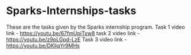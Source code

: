 # Sparks-Internships-tasks
These are the tasks given by the Sparks internship program.
Task 1 video link - https://youtu.be/67fmUpiTxw8
task 2 video link - https://youtu.be/z9pLGpd-LzE
Task 3 video link - https://youtu.be/DKliqYr9MHs
